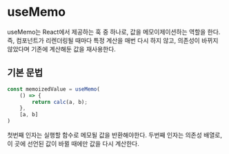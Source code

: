 # useMemo
useMemo는 React에서 제공하는 훅 중 하나로, 값을 메모이제이션하는 역할을 한다. 즉, 컴포넌트가 리렌더링될 때마다 특정 계산을 매번 다시 하지 않고, 의존성이 바뀌지 않았다며 기존에 계산해둔 값을 재사용한다.

## 기본 문법
```javascript
const memoizedValue = useMemo(
	() => {
		return calc(a, b);
	},
	[a, b]
)
```
첫번째 인자는 실행할 함수로 메모될 값을 반환해야한다. 두번째 인자는 의존성 배열로, 이 곳에 선언된 값이 바뀔 때에만 값을 다시 계산한다.